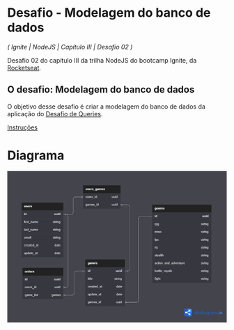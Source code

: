 # Desafio - Modelagem do banco de dados

_( Ignite | NodeJS | Capítulo III | Desafio 02 )_

Desafio 02 do capítulo III da trilha NodeJS do bootcamp Ignite, da [Rocketseat](https://app.rocketseat.com.br/).

## O desafio: Modelagem do banco de dados

O objetivo desse desafio é criar a modelagem do banco de dados da aplicação do [Desafio de Queries](https://github.com/valdir-alves3000/ignite-database-queries).

[Instruções](https://www.notion.so/Desafio-02-Modelagem-do-banco-de-dados-0ce9c10f9e114be0a9ee9359d68639ff#d801d72053414c6bb15463e2ed24e3a4)

# Diagrama

![Diagrama](diagrama.png)

